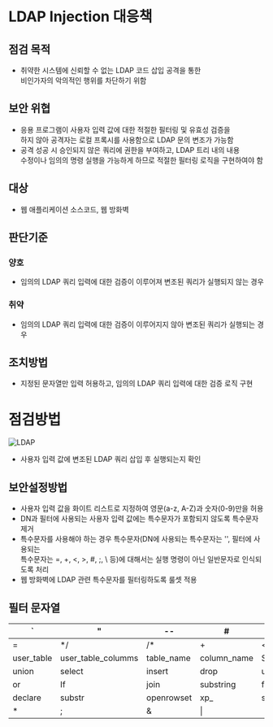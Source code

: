 # LDAP Injection 대응책 

## 점검 목적
* 취약한 시스템에 신뢰할 수 없는 LDAP 코드 삽입 공격을 통한
<br/> 비인가자의 악의적인 행위를 차단하기 위함

## 보안 위협
* 응용 프로그램이 사용자 입력 값에 대한 적절한 필터링 및 유효성 검증을
<br>하지 않아 공격자는 로컬 프록시를 사용함으로 LDAP 문의 변조가 가능함
* 공격 성공 시 승인되지 않은 쿼리에 권한을 부여하고, LDAP 트리 내의 내용
<br>수정이나 임의의 명령 실행을 가능하게 하므로 적절한 필터링 로직을 구현하여야 함

## 대상
* 웹 애플리케이션 소스코드, 웹 방화벽

## 판단기준

### 양호
* 임의의 LDAP 쿼리 입력에 대한 검증이 이루어져 변조된 쿼리가
실행되지 않는 경우

### 취약
* 임의의 LDAP 쿼리 입력에 대한 검증이 이루어지지 않아 변조된 쿼리가
실행되는 경우

## 조치방법
* 지정된 문자열만 입력 허용하고, 임의의 LDAP 쿼리 입력에 대한 검증 로직 구현

# 점검방법
![LDAP](https://img1.daumcdn.net/thumb/R1280x0/?scode=mtistory2&fname=https%3A%2F%2Fblog.kakaocdn.net%2Fdn%2FdJIWn3%2FbtrNXkxKoKJ%2Fmw8nRQhqLoHeRoUa8hzPkK%2Fimg.png)
* 사용자 입력 값에 변조된 LDAP 쿼리 삽입 후 실행되는지 확인

## 보안설정방법
* 사용자 입력 값을 화이트 리스트로 지정하여 영문(a-z, A-Z)과 숫자(0-9)만을 허용
* DN과 필터에 사용되는 사용자 입력 값에는 특수문자가 포함되지 않도록 특수문자 제거
* 특수문자를 사용해야 하는 경우 특수문자(DN에 사용되는 특수문자는 '\', 필터에 사용되는
<br>특수문자는 =, +, <, >, #, ;, \ 등)에 대해서는 실행 명령이 아닌 일반문자로 인식되도록 처리
* 웹 방화벽에 LDAP 관련 특수문자를 필터링하도록 룰셋 적용

## 필터 문자열
 | `			| "						| --			| #				| (				| )			|
|------------	|--------------------	|------------	|-------------	|------------	|-------	|
| =				| */					| /*			| +				| <				| >			|
| user_table	| user_table_columms	| table_name	| column_name	| Syscolumns	|			|
| union			| select				| insert		| drop			| update		| and		|
| or			| If					| join			| substring		| from			| where		|
| declare		| substr				| openrowset	| xp_			| sysobject		| %			|
| *				| ;						| &				| \|			|				|			|
